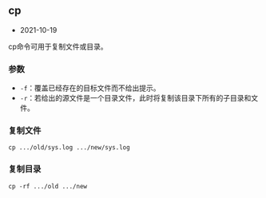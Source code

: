 ## cp

- 2021-10-19

cp命令可用于复制文件或目录。

### 参数

- `-f`：覆盖已经存在的目标文件而不给出提示。
- `-r`：若给出的源文件是一个目录文件，此时将复制该目录下所有的子目录和文件。

### 复制文件

```shell
cp .../old/sys.log .../new/sys.log
```

### 复制目录

```shell
cp -rf .../old .../new
```

